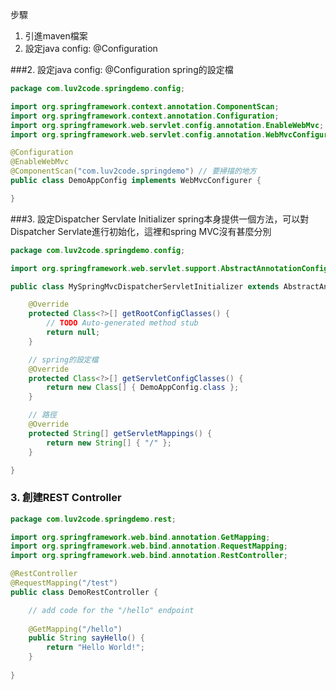 步驟
1. 引進maven檔案
2. 設定java config: @Configuration


###2. 設定java config: @Configuration 
spring的設定檔
```java
package com.luv2code.springdemo.config;

import org.springframework.context.annotation.ComponentScan;
import org.springframework.context.annotation.Configuration;
import org.springframework.web.servlet.config.annotation.EnableWebMvc;
import org.springframework.web.servlet.config.annotation.WebMvcConfigurer;

@Configuration
@EnableWebMvc
@ComponentScan("com.luv2code.springdemo") // 要掃描的地方
public class DemoAppConfig implements WebMvcConfigurer {

}
```
###3. 設定Dispatcher Servlate Initializer
spring本身提供一個方法，可以對Dispatcher Servlate進行初始化，這裡和spring MVC沒有甚麼分別
```java
package com.luv2code.springdemo.config;

import org.springframework.web.servlet.support.AbstractAnnotationConfigDispatcherServletInitializer;

public class MySpringMvcDispatcherServletInitializer extends AbstractAnnotationConfigDispatcherServletInitializer {

	@Override
	protected Class<?>[] getRootConfigClasses() {
		// TODO Auto-generated method stub
		return null;
	}

    // spring的設定檔
	@Override
	protected Class<?>[] getServletConfigClasses() {
		return new Class[] { DemoAppConfig.class };
	}

    // 路徑
	@Override
	protected String[] getServletMappings() {
		return new String[] { "/" };
	}

}
```

### 3. 創建REST Controller
```java
package com.luv2code.springdemo.rest;

import org.springframework.web.bind.annotation.GetMapping;
import org.springframework.web.bind.annotation.RequestMapping;
import org.springframework.web.bind.annotation.RestController;

@RestController
@RequestMapping("/test")
public class DemoRestController {

	// add code for the "/hello" endpoint
	
	@GetMapping("/hello")
	public String sayHello() {
		return "Hello World!";
	}
	
}


```